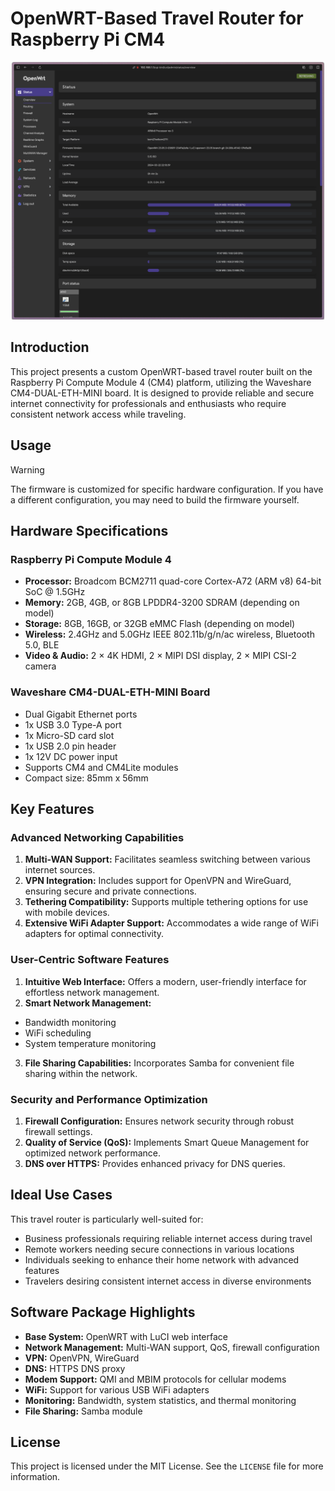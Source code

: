 # OpenWRT-Based Travel Router for Raspberry Pi CM4

<p align="center">
  <img src="image.png " alt="Travel Router" width="500" />
</p>

## Introduction

This project presents a custom OpenWRT-based travel router built on the Raspberry Pi Compute Module 4 (CM4) platform, utilizing the Waveshare CM4-DUAL-ETH-MINI board. It is designed to provide reliable and secure internet connectivity for professionals and enthusiasts who require consistent network access while traveling.

## Usage

> [!WARNING]
> The firmware is customized for specific hardware configuration. If you have a different configuration, you may need to build the firmware yourself.

## Hardware Specifications

### Raspberry Pi Compute Module 4

- **Processor:** Broadcom BCM2711 quad-core Cortex-A72 (ARM v8) 64-bit SoC @ 1.5GHz
- **Memory:** 2GB, 4GB, or 8GB LPDDR4-3200 SDRAM (depending on model)
- **Storage:** 8GB, 16GB, or 32GB eMMC Flash (depending on model)
- **Wireless:** 2.4GHz and 5.0GHz IEEE 802.11b/g/n/ac wireless, Bluetooth 5.0, BLE
- **Video & Audio:** 2 × 4K HDMI, 2 × MIPI DSI display, 2 × MIPI CSI-2 camera

### Waveshare CM4-DUAL-ETH-MINI Board

- Dual Gigabit Ethernet ports
- 1x USB 3.0 Type-A port
- 1x Micro-SD card slot
- 1x USB 2.0 pin header
- 1x 12V DC power input
- Supports CM4 and CM4Lite modules
- Compact size: 85mm x 56mm

## Key Features

### Advanced Networking Capabilities

1. **Multi-WAN Support:** Facilitates seamless switching between various internet sources.
2. **VPN Integration:** Includes support for OpenVPN and WireGuard, ensuring secure and private connections.
3. **Tethering Compatibility:** Supports multiple tethering options for use with mobile devices.
4. **Extensive WiFi Adapter Support:** Accommodates a wide range of WiFi adapters for optimal connectivity.

### User-Centric Software Features

1. **Intuitive Web Interface:** Offers a modern, user-friendly interface for effortless network management.
2. **Smart Network Management:**
  - Bandwidth monitoring
  - WiFi scheduling
  - System temperature monitoring
3. **File Sharing Capabilities:** Incorporates Samba for convenient file sharing within the network.

### Security and Performance Optimization

1. **Firewall Configuration:** Ensures network security through robust firewall settings.
2. **Quality of Service (QoS):** Implements Smart Queue Management for optimized network performance.
3. **DNS over HTTPS:** Provides enhanced privacy for DNS queries.

## Ideal Use Cases

This travel router is particularly well-suited for:

- Business professionals requiring reliable internet access during travel
- Remote workers needing secure connections in various locations
- Individuals seeking to enhance their home network with advanced features
- Travelers desiring consistent internet access in diverse environments

## Software Package Highlights

- **Base System:** OpenWRT with LuCI web interface
- **Network Management:** Multi-WAN support, QoS, firewall configuration
- **VPN:** OpenVPN, WireGuard
- **DNS:** HTTPS DNS proxy
- **Modem Support:** QMI and MBIM protocols for cellular modems
- **WiFi:** Support for various USB WiFi adapters
- **Monitoring:** Bandwidth, system statistics, and thermal monitoring
- **File Sharing:** Samba module

## License

This project is licensed under the MIT License. See the `LICENSE` file for more information.

